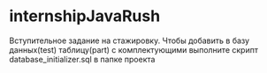 # internshipJavaRush
Вступительное задание на стажировку.
Чтобы добавить в базу данных(test) таблицу(part) с комплектующими выполните скрипт database_initializer.sql в папке проекта
